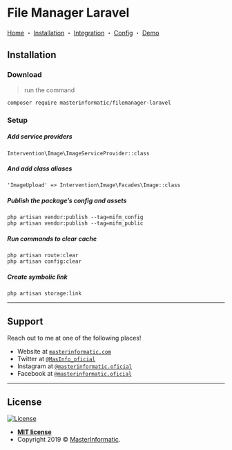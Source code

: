# File Manager Laravel

<p align="center">
  
  <a href="https://masterinformatic.github.io/filemanager-laravel/">Home</a>
・
  <a href="http://masterinformatic.github.io/filemanager-laravel/docs/installation">Installation</a>
・
  <a href="http://masterinformatic.github.io/filemanager-laravel/docs/integration">Integration</a>
・
  <a href="http://masterinformatic.github.io/filemanager-laravel/docs/config">Config</a>
・
  <a href="https://www.masterinformatic.com/demos/filemanager">Demo</a>
</p>

## Installation

### Download
> run the command

```shell
composer require masterinformatic/filemanager-laravel
```

### Setup


##### Add service providers
```
Intervention\Image\ImageServiceProvider::class

```

##### And add class aliases
```
'ImageUpload' => Intervention\Image\Facades\Image::class

```

##### Publish the package’s config and assets 

```shell
php artisan vendor:publish --tag=mifm_config
php artisan vendor:publish --tag=mifm_public
```

##### Run commands to clear cache 
```shell
php artisan route:clear
php artisan config:clear
```

##### Create symbolic link 

```shell
php artisan storage:link
```

---


## Support

Reach out to me at one of the following places!

- Website at <a href="http://masterinformatic.com" target="_blank">`masterinformatic.com`</a>
- Twitter at <a href="http://twitter.com/MasInfo_oficial" target="_blank">`@MasInfo_oficial`</a>
- Instagram at <a href="https://www.instagram.com/masterinformatic.oficial/" target="_blank">`@masterinformatic.oficial`</a>
- Facebook at <a href="http://facebook.com/masterinformatic.oficial/" target="_blank">`@masterinformatic.oficial`</a>

---


## License

[![License](http://img.shields.io/:license-mit-blue.svg?style=flat-square)](http://badges.mit-license.org)

- **[MIT license](http://opensource.org/licenses/mit-license.php)**
- Copyright 2019 © <a href="http://masterinformatic.com" target="_blank">MasterInformatic</a>.